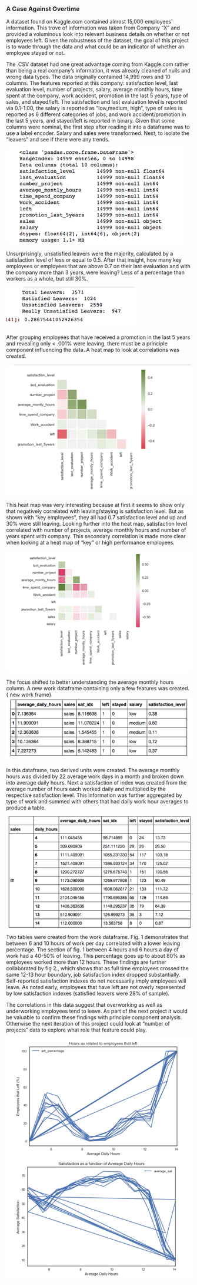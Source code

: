 ### A Case Against Overtime



A dataset found on Kaggle.com contained almost 15,000 employees’ information. This trove of information was taken from Company “X” and provided a voluminous look into relevant business details on whether or not employees left. Given the robustness of the dataset, the goal of this project is to wade through the data and what could be an indicator of whether an employee stayed or not. 

The .CSV dataset had one great advantage coming from Kaggle.com rather than being a real company’s information, it was already cleaned of nulls and wrong data types. The data originally contained 14,999 rows and 10 columns. The features reported at this company: satisfaction level, last evaluation level, number of projects, salary, average monthly hours, time spent at the company, work accident, promotion in the last 5 years, type of sales, and stayed/left. The satisfaction and last evaluation level is reported via 0.1-1.00, the salary is reported as “low,medium, high”, type of sales is reported as 6 different categories of jobs, and work accident/promotion in the last 5 years, and stayed/left is reported in binary. Given that some columns were nominal, the first step after reading it into a dataframe was to use a label encoder. Salary and sales were transformed. Next, to isolate the “leavers” and see if there were any trends. 

![alt text](https://github.com/jayghez/Valued_Employees/blob/master/VE_features.png)


Unsurprisingly, unsatisfied leavers were the majority, calculated by a satisfaction level of less or equal to 0.5. After that insight, how many key employees or employees that are above 0.7 on their last evaluation and with the company more than 3 years, were leaving? Less of a percentage than workers as a whole, but still 30%. 

![alt text](https://github.com/jayghez/Valued_Employees/blob/master/total%20leavers.png)

After grouping employees that have received a promotion in the last 5 years and revealing only < .001% were leaving, there must be a principle component influencing the data. A heat map to look at correlations was created. 

![alt text](https://github.com/jayghez/Valued_Employees/blob/master/heatmap%201.png)

This heat map was very interesting because at first it seems to show only that negatively correlated with leaving/staying is satisfaction level. But as shown with “key employees”, they all had 0.7 satisfaction level and up and 30% were still leaving. Looking further into the heat map, satisfaction level correlated with number of projects, average monthly hours and number of years spent with company. This secondary correlation is made more clear when looking at a heat map of “key” or high performance employees.

![alt text](https://github.com/jayghez/Valued_Employees/blob/master/heatmap%202.png)

The focus shifted to better understanding the average monthly hours column. A new work dataframe containing only a few features was created.{ new work frame}
![alt text](https://github.com/jayghez/Valued_Employees/blob/master/complied_table.png)

In this dataframe, two derived units were created. The average monthly hours was divided by 22 average work days in a month and broken down into average daily hours. Next a satisfaction of index was created from the average number of hours each worked daily and multiplied by the respective satisfaction level. This information was further aggregated by type of work and summed with others that had daily work hour averages to produce a table.

![alt text](https://github.com/jayghez/Valued_Employees/blob/master/last%20table.png)

Two tables were created from the work dataframe. Fig. 1 demonstrates that between 6 and 10 hours of work per day correlated with a lower leaving percentage. The section of fig. 1 between 4 hours and 6 hours a day of work had a 40-50% of leaving. This percentage goes up to about 80% as employees worked more than 12 hours. These findings are further collaborated by fig 2., which shows that as full time employees crossed the same 12-13 hour boundary, job satisfaction index dropped substantially. Self-reported satisfaction indexes do not necessarily imply employees will leave. As noted early, employees that have left are not overly represented by low satisfaction indexes (satisfied leavers were 28% of sample). 

The correlations in this data suggest that overworking as well as underworking employees tend to leave. As part of the next project it would be valuable to confirm these findings with principle component analysis. Otherwise the next iteration of this project could look at “number of projects” data to explore what role that feature could play.

![alt text](https://github.com/jayghez/Valued_Employees/blob/master/graphs%20for%20VE%20con..png)



